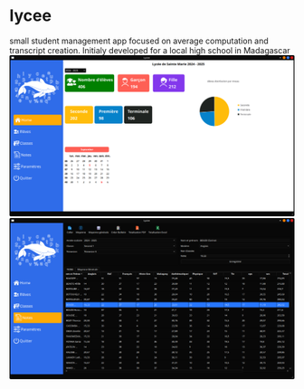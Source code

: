# lycee
small student management app focused on average computation and transcript creation. Initialy developed for a local high school in Madagascar
![alt text](screenshots/lycee_app_home.png)
![alt text](screenshots/lycee_app_notes.png)